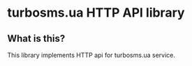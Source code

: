 turbosms.ua HTTP API library 
======
What is this?
-------------

This library implements HTTP api for turbosms.ua service.
